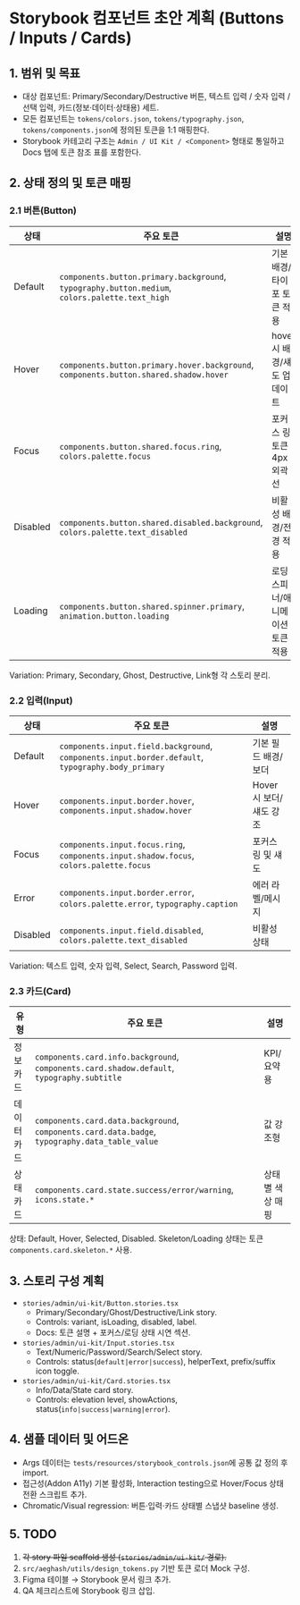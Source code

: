 # Storybook 컴포넌트 초안 계획 (Buttons / Inputs / Cards)

## 1. 범위 및 목표
- 대상 컴포넌트: Primary/Secondary/Destructive 버튼, 텍스트 입력 / 숫자 입력 / 선택 입력, 카드(정보·데이터·상태용) 세트.
- 모든 컴포넌트는 `tokens/colors.json`, `tokens/typography.json`, `tokens/components.json`에 정의된 토큰을 1:1 매핑한다.
- Storybook 카테고리 구조는 `Admin / UI Kit / <Component>` 형태로 통일하고 Docs 탭에 토큰 참조 표를 포함한다.

## 2. 상태 정의 및 토큰 매핑

### 2.1 버튼(Button)
| 상태 | 주요 토큰 | 설명 |
| --- | --- | --- |
| Default | `components.button.primary.background`, `typography.button.medium`, `colors.palette.text_high` | 기본 배경/타이포 토큰 적용 |
| Hover | `components.button.primary.hover.background`, `components.button.shared.shadow.hover` | hover 시 배경/섀도 업데이트 |
| Focus | `components.button.shared.focus.ring`, `colors.palette.focus` | 포커스 링 토큰 4px 외곽선 |
| Disabled | `components.button.shared.disabled.background`, `colors.palette.text_disabled` | 비활성 배경/전경 적용 |
| Loading | `components.button.shared.spinner.primary`, `animation.button.loading` | 로딩 스피너/애니메이션 토큰 적용 |

Variation: Primary, Secondary, Ghost, Destructive, Link형 각 스토리 분리.

### 2.2 입력(Input)
| 상태 | 주요 토큰 | 설명 |
| --- | --- | --- |
| Default | `components.input.field.background`, `components.input.border.default`, `typography.body_primary` | 기본 필드 배경/보더 |
| Hover | `components.input.border.hover`, `components.input.shadow.hover` | Hover 시 보더/섀도 강조 |
| Focus | `components.input.focus.ring`, `components.input.shadow.focus`, `colors.palette.focus` | 포커스 링 및 섀도 |
| Error | `components.input.border.error`, `colors.palette.error`, `typography.caption` | 에러 라벨/메시지 |
| Disabled | `components.input.field.disabled`, `colors.palette.text_disabled` | 비활성 상태 |

Variation: 텍스트 입력, 숫자 입력, Select, Search, Password 입력.

### 2.3 카드(Card)
| 유형 | 주요 토큰 | 설명 |
| --- | --- | --- |
| 정보 카드 | `components.card.info.background`, `components.card.shadow.default`, `typography.subtitle` | KPI/요약용 |
| 데이터 카드 | `components.card.data.background`, `components.card.data.badge`, `typography.data_table_value` | 값 강조형 |
| 상태 카드 | `components.card.state.success/error/warning`, `icons.state.*` | 상태별 색상 매핑 |

상태: Default, Hover, Selected, Disabled. Skeleton/Loading 상태는 토큰 `components.card.skeleton.*` 사용.

## 3. 스토리 구성 계획
- `stories/admin/ui-kit/Button.stories.tsx`
  - Primary/Secondary/Ghost/Destructive/Link story.
  - Controls: variant, isLoading, disabled, label.
  - Docs: 토큰 설명 + 포커스/로딩 상태 시연 섹션.
- `stories/admin/ui-kit/Input.stories.tsx`
  - Text/Numeric/Password/Search/Select story.
  - Controls: status(`default|error|success`), helperText, prefix/suffix icon toggle.
- `stories/admin/ui-kit/Card.stories.tsx`
  - Info/Data/State card story.
  - Controls: elevation level, showActions, status(`info|success|warning|error`).

## 4. 샘플 데이터 및 어드온
- Args 데이터는 `tests/resources/storybook_controls.json`에 공통 값 정의 후 import.
- 접근성(Addon A11y) 기본 활성화, Interaction testing으로 Hover/Focus 상태 전환 스크립트 추가.
- Chromatic/Visual regression: 버튼·입력·카드 상태별 스냅샷 baseline 생성.

## 5. TODO
1. ~~각 story 파일 scaffold 생성 (`stories/admin/ui-kit/` 경로).~~
2. `src/aeghash/utils/design_tokens.py` 기반 토큰 로더 Mock 구성.
3. Figma 테이블 → Storybook 문서 링크 추가.
4. QA 체크리스트에 Storybook 링크 삽입.
